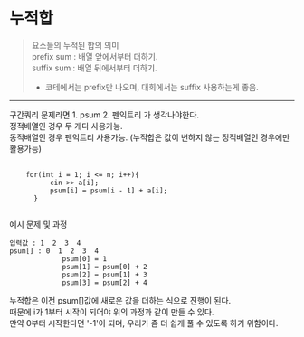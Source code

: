 # 누적합
> 요소들의 누적된 합의 의미   
> prefix sum : 배열 앞에서부터 더하기.   
> suffix sum : 배열 뒤에서부터 더하기.      
>  - 코테에서는 prefix만 나오며, 대회에서는 suffix 사용하는게 좋음.

***
구간쿼리 문제라면 1. psum  2. 펜익트리 가 생각나야한다.   
정적배열인 경우 두 개다 사용가능.   
동적배열인 경우 펜익트리 사용가능. (누적합은 값이 변하지 않는 정적배열인 경우에만 활용가능)   

<pre>
  <code>
    for(int i = 1; i <= n; i++){
		  cin >> a[i];
		  psum[i] = psum[i - 1] + a[i]; 
	  }
  </code>
</pre>   

예시 문제 및 과정

```
입력값 : 1  2  3  4
psum[] : 0  1  2  3  4
             psum[0] = 1
             psum[1] = psum[0] + 2
             psum[2] = psum[1] + 3
             psum[3] = psum[2] + 4
```
   
누적합은 이전 psum[]값에 새로운 값을 더하는 식으로 진행이 된다.   
때문에 i가 1부터 시작이 되어야 위의 과정과 같이 만들 수 있다.   
만약 0부터 시작한다면 '-1'이 되며, 우리가 좀 더 쉽게 풀 수 있도록 하기 위함이다.
